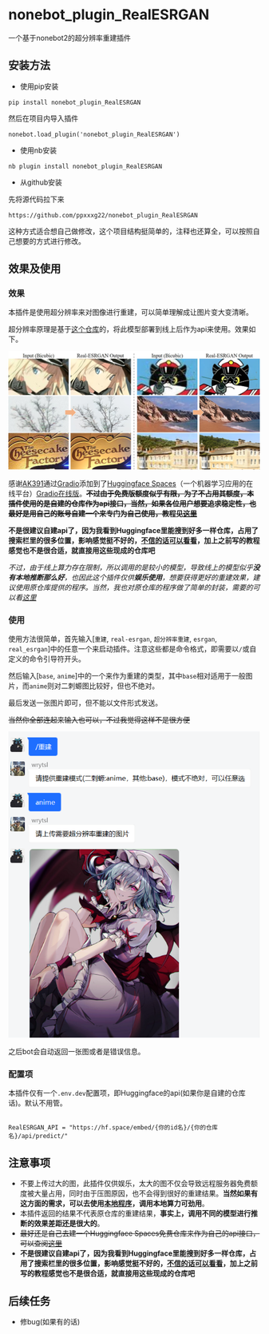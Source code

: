 # nonebot_plugin_RealESRGAN

一个基于nonebot2的超分辨率重建插件

## 安装方法


- 使用pip安装

```
pip install nonebot_plugin_RealESRGAN
```

然后在项目内导入插件

```
nonebot.load_plugin('nonebot_plugin_RealESRGAN')
```

- 使用nb安装

```
nb plugin install nonebot_plugin_RealESRGAN
```

- 从github安装

先将源代码拉下来

```
https://github.com/ppxxxg22/nonebot_plugin_RealESRGAN
```

这种方式适合想自己做修改，这个项目结构挺简单的，注释也还算全，可以按照自己想要的方式进行修改。

## 效果及使用

### 效果

本插件是使用超分辨率来对图像进行重建，可以简单理解成让图片变大变清晰。

超分辨率原理是基于[这个仓库](https://github.com/xinntao/Real-ESRGAN)的，将此模型部署到线上后作为api来使用。效果如下。

![img](imgs/预览.jpg)

感谢[AK391](https://github.com/AK391)通过[Gradio](https://github.com/gradio-app/gradio)添加到了[Huggingface Spaces](https://huggingface.co/spaces)（一个机器学习应用的在线平台）[Gradio在线版](https://huggingface.co/spaces/akhaliq/Real-ESRGAN)。~~**不过由于免费版额度似乎有限，为了不占用其额度，本插件使用的是自建的仓库作为api接口，当然，如果各位用户想要追求稳定性，也最好是用自己的账号自建一个来专门为自己使用，教程见[这里](docs/Huggingface%20Spaces教程.md)**~~

**不是很建议自建api了，因为我看到Huggingface里能搜到好多一样仓库，占用了搜索栏里的很多位置，影响感觉挺不好的，[不信的话可以看看](https://huggingface.co/spaces?search=real-esrgan)，加上之前写的教程感觉也不是很合适，就直接用这些现成的仓库吧**


*不过，由于线上算力存在限制，所以调用的是较小的模型，导致线上的模型似乎**没有本地推断那么好**，也因此这个插件仅供**娱乐使用**，想要获得更好的重建效果，建议使用原仓库提供的程序。当然，我也对原仓库的程序做了简单的封装，需要的可以看[这里](docs/原仓库程序的封装及使用.md)*


### 使用

使用方法很简单，首先输入[`重建`, `real-esrgan`, `超分辨率重建`, `esrgan`, `real_esrgan`]中的任意一个来启动插件。注意这些都是命令格式，即需要以`/`或自定义的命令引导符开头。

然后输入[`base`, `anime`]中的一个来作为重建的类型，其中`base`相对适用于一般图片，而`anime`则对二刺螈图比较好，但也不绝对。

最后发送一张图片即可，但不能以文件形式发送。

~~当然你全部连起来输入也可以，不过我觉得这样不是很方便~~

![](imgs/指令预览.png)

之后bot会自动返回一张图或者是错误信息。

### 配置项

本插件仅有一个`.env.dev`配置项，即Huggingface的api(如果你是自建的仓库话)。默认不用管。


```

RealESRGAN_API = "https://hf.space/embed/{你的id名}/{你的仓库名}/api/predict/"

```

## 注意事项

- 不要上传过大的图，此插件仅供娱乐，太大的图不仅会导致远程服务器免费额度被大量占用，同时由于压图原因，也不会得到很好的重建结果。**当然如果有这方面的需求，可以去使用[本地程序](docs/原仓库程序的封装及使用.md)，调用本地算力可劲用**。
- 本插件返回的结果不代表原仓库的重建结果，**事实上，调用不同的模型进行推断的效果差距还是很大的**。
- ~~最好还是自己去建一个Huggingface Spaces免费仓库来作为自己的api接口，可以查阅[这里](docs/Huggingface%20Spaces教程.md)~~
- **不是很建议自建api了，因为我看到Huggingface里能搜到好多一样仓库，占用了搜索栏里的很多位置，影响感觉挺不好的，[不信的话可以看看](https://huggingface.co/spaces?search=real-esrgan)，加上之前写的教程感觉也不是很合适，就直接用这些现成的仓库吧**



## 后续任务

- 修bug(如果有的话)
